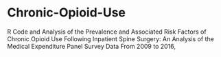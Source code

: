 # Chronic-Opioid-Use
R Code and Analysis of the Prevalence and Associated Risk Factors of Chronic Opioid Use Following Inpatient Spine Surgery: An Analysis of the Medical Expenditure Panel Survey Data From 2009 to 2016,
